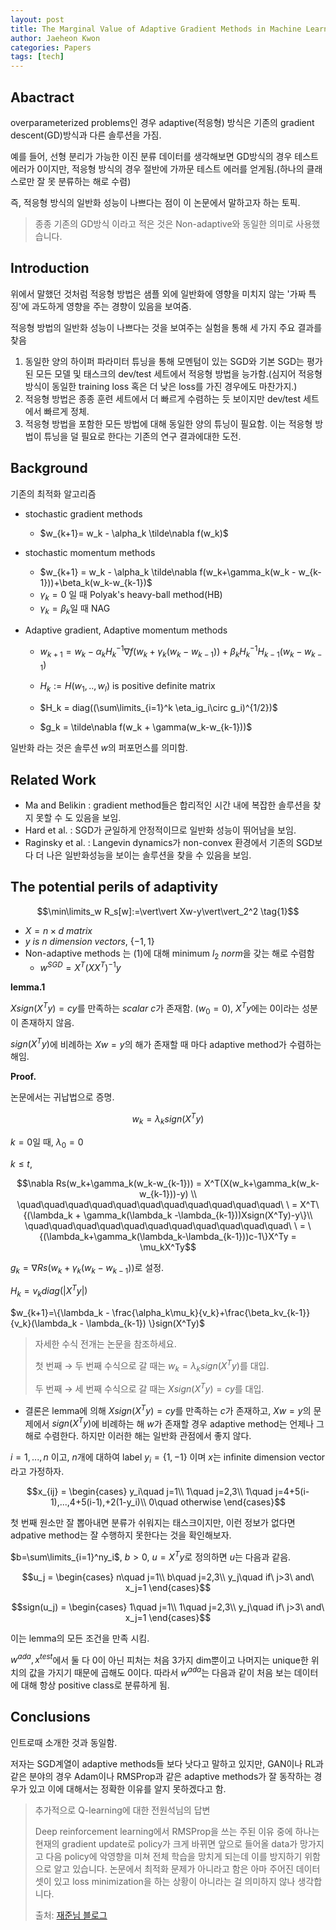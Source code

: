 ```yaml
---
layout: post
title: The Marginal Value of Adaptive Gradient Methods in Machine Learning
author: Jaeheon Kwon
categories: Papers
tags: [tech]
---
```


## Abactract

overparameterized problems인 경우 adaptive(적응형) 방식은 기존의 gradient descent(GD)방식과 다른 솔루션을 가짐.

예를 들어, 선형 분리가 가능한 이진 분류 데이터를 생각해보면 GD방식의 경우 테스트 에러가 0이지만, 적응형 방식의 경우 절반에 가까문 테스트 에러를 얻게됨.(하나의 클래스로만 잘 못 분류하는 해로 수렴)

즉, 적응형 방식의 일반화 성능이 나쁘다는 점이 이 논문에서 말하고자 하는 토픽.

> 종종 기존의 GD방식 이라고 적은 것은 Non-adaptive와 동일한 의미로 사용했습니다.

## Introduction

위에서 말했던 것처럼 적응형 방법은 샘플 외에 일반화에 영향을 미치지 않는 '가짜 특징'에 과도하게 영향을 주는 경향이 있음을 보여줌.

적응형 방법의 일반화 성능이 나쁘다는 것을 보여주는 실험을 통해 세 가지 주요 결과를 찾음

1. 동일한 양의 하이퍼 파라미터 튜닝을 통해 모멘텀이 있는 SGD와 기본 SGD는 평가된 모든 모델 및 태스크의 dev/test 세트에서 적응형 방법을 능가함.(심지어 적응형 방식이 동일한 training loss 혹은 더 낮은 loss를 가진 경우에도 마찬가지.)
2. 적응형 방법은 종종 훈련 세트에서 더 빠르게 수렴하는 듯 보이지만 dev/test 세트에서 빠르게 정체.
3. 적응형 방법을 포함한 모든 방법에 대해 동일한 양의 튜닝이 필요함. 이는 적응형 방법이 튜닝을 덜 필요로 한다는 기존의 연구 결과에대한 도전.



## Background

기존의 최적화 알고리즘

- stochastic gradient methods

    - $w_{k+1}= w_k - \alpha_k \tilde\nabla f(w_k)$

- stochastic momentum methods

    - $w_{k+1} = w_k - \alpha_k \tilde\nabla f(w_k+\gamma_k(w_k - w_{k-1}))+\beta_k(w_k-w_{k-1})$
    - $\gamma_k = 0$ 일 때 Polyak's heavy-ball method(HB)
    - $\gamma_k = \beta_k$일 때 NAG

- Adaptive gradient, Adaptive momentum methods

    - $w_{k+1} = w_k - \alpha_kH^{-1}_k \nabla f(w_k+\gamma_k(w_k - w_{k-1}))+\beta_kH^{-1}_kH_{k-1}(w_k-w_{k-1})$

    - $H_k := H(w_1,..,w_l)$ is positive definite matrix

    - $H_k = diag((\sum\limits_{i=1}^k \eta_ig_i\circ g_i)^{1/2})$

    - $g_k = \tilde\nabla f(w_k + \gamma(w_k-w_{k-1}))$

        

일반화 라는 것은 솔루션 $w$의 퍼포먼스를 의미함.



## Related Work

- Ma and Belikin : gradient method들은 합리적인 시간 내에 복잡한 솔루션을 찾지 못할 수 도 있음을 보임.
- Hard et al. : SGD가 균일하게 안정적이므로 일반화 성능이 뛰어남을 보임.
- Raginsky et al. : Langevin dynamics가 non-convex 환경에서 기존의 SGD보다 더 나은 일반화성능을 보이는 솔루션을 찾을 수 있음을 보임.



## The potential perils of adaptivity

$$\min\limits_w R_s[w]:=\vert\vert Xw-y\vert\vert_2^2 \tag{1}$$

- $X = n\times d\ matrix$
- $y\ is\ n\ dimension\ vectors$, $\{-1,1\}$
- Non-adaptive methods 는 (1)에 대해 minimum $l_2\ norm$을 갖는 해로 수렴함
    - $w^{SGD} = X^T(XX^T)^{-1}y$

**lemma.1**

$Xsign(X^Ty)=cy$를 만족하는 $scalar\ c$가 존재함. $(w_0=0)$, $X^Ty$에는 0이라는 성분이 존재하지 않음.

$sign(X^Ty)$에 비례하는 $Xw=y$의 해가 존재할 때 마다 adaptive method가 수렴하는 해임.

**Proof.**

논문에서는 귀납법으로 증명.

$$w_k = \lambda_k sign(X^Ty)$$

$k=0$일 때, $\lambda_0=0$

$k\leq t$,

$$\nabla Rs(w_k+\gamma_k(w_k-w_{k-1})) = X^T(X(w_k+\gamma_k(w_k-w_{k-1}))-y) \\ \quad\quad\quad\quad\quad\quad\quad\quad\quad\quad\quad\ \  = X^T\{(\lambda_k + \gamma_k(\lambda_k -\lambda_{k-1}))Xsign(X^Ty)-y\}\\ \quad\quad\quad\quad\quad\quad\quad\quad\quad\quad\quad\ \  = \{(\lambda_k+\gamma_k(\lambda_k-\lambda_{k-1}))c-1\}X^Ty   = \mu_kX^Ty$$



$g_k=\nabla Rs(w_k+\gamma_k(w_k-w_{k-1}))$로 설정.

$H_k = v_kdiag(\vert X^Ty\vert)$

$w_{k+1}=\{\lambda_k - \frac{\alpha_k\mu_k}{v_k}+\frac{\beta_kv_{k-1}}{v_k}(\lambda_k - \lambda_{k-1}) \}sign(X^Ty)$

> 자세한 수식 전개는 논문을 참조하세요.
>
> 첫 번째 $\rightarrow$ 두 번째 수식으로 갈 때는 $w_k=\lambda_k sign(X^Ty)$를 대입.
>
> 두 번째 $\rightarrow$ 세 번째 수식으로 갈 때는 $Xsign(X^Ty)=cy$를 대입.



- 결론은 lemma에 의해 $Xsign(X^Ty)=cy$를 만족하는 $c$가 존재하고, $Xw=y$의 문제에서 $sign(X^Ty)$에 비례하는 해 $w$가 존재할 경우 adaptive method는 언제나 그 해로 수렴한다. 하지만 이러한 해는 일반화 관점에서 좋지 않다.



$i=1,...,n$ 이고, $n$개에 대하여 label $y_i = \{1,-1\}$ 이며 $x$는 infinite dimension vector라고 가정하자.

$$x_{ij} = \begin{cases} y_i\quad j=1\\ 1\quad j=2,3\\ 1\quad j=4+5(i-1),...,4+5(i-1),+2(1-y_i)\\ 0\quad otherwise \end{cases}$$

첫 번째 원소만 잘 뽑아내면 분류가 쉬워지는 태스크이지만, 이런 정보가 없다면 adpative method는 잘 수행하지 못한다는 것을 확인해보자.

$b=\sum\limits_{i=1}^ny_i$,  $b>0$,  $u=X^Ty$로 정의하면 $u$는 다음과 같음.

$$u_j = \begin{cases} n\quad j=1\\ b\quad j=2,3\\ y_j\quad if\ j>3\ and\ x_j=1 \end{cases}$$

$$sign(u_j) = \begin{cases} 1\quad j=1\\ 1\quad j=2,3\\ y_j\quad if\ j>3\ and\ x_j=1 \end{cases}$$

이는 lemma의 모든 조건을 만족 시킴.

$w^{ada},x^{test}$에서 둘 다 0이 아닌 피처는 처음 3가지 dim뿐이고 나머지는 unique한 위치의 값을 가지기 때문에 곱해도 0이다. 따라서 $w^{ada}$는 다음과 같이 처음 보는 데이터에 대해 항상 positive class로 분류하게 됨.



## Conclusions

인트로때 소개한 것과 동일함.

저자는 SGD계열이 adaptive methods들 보다 낫다고 말하고 있지만, GAN이나 RL과 같은 분야의 경우 Adam이나 RMSProp과 같은 adaptive methods가 잘 동작하는 경우가 있고 이에 대해서는 정확한 이유를 알지 못하겠다고 함.

> 추가적으로 Q-learning에 대한 전원석님의 답변
>
> Deep reinforcement learning에서 RMSProp을 쓰는 주된 이유 중에 하나는 현재의 gradient update로 policy가 크게 바뀌면 앞으로 들어올 data가 망가지고 다음 policy에 악영향을 미쳐 전체 학습을 망치게 되는데 이를 방지하기 위함으로 알고 있습니다. 논문에서 최적화 문제가 아니라고 함은 아마 주어진 데이터셋이 있고 loss minimization을 하는 상황이 아니라는 걸 의미하지 않나 생각합니다.
>
> 출처: [재준님 블로그](http://jaejunyoo.blogspot.com/2017/06/marginal-value-of-adaptive-gradient-methods-in-ML2.html)